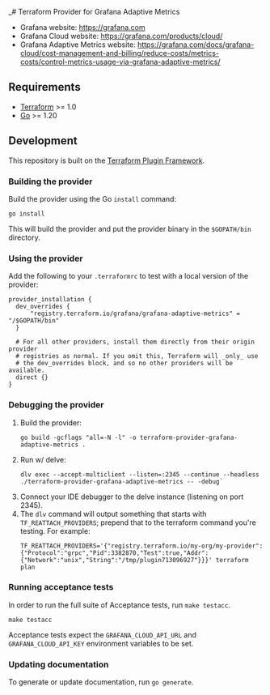 _# Terraform Provider for Grafana Adaptive Metrics

- Grafana website: https://grafana.com
- Grafana Cloud website: https://grafana.com/products/cloud/
- Grafana Adaptive Metrics website: https://grafana.com/docs/grafana-cloud/cost-management-and-billing/reduce-costs/metrics-costs/control-metrics-usage-via-grafana-adaptive-metrics/

## Requirements

- [Terraform](https://developer.hashicorp.com/terraform/downloads) >= 1.0
- [Go](https://golang.org/doc/install) >= 1.20

## Development

This repository is built on the [Terraform Plugin Framework](https://github.com/hashicorp/terraform-plugin-framework).


### Building the provider

Build the provider using the Go `install` command:

```shell
go install
```

This will build the provider and put the provider binary in the `$GOPATH/bin` directory.

### Using the provider

Add the following to your `.terraformrc` to test with a local version of the provider:

```
provider_installation {
  dev_overrides {
      "registry.terraform.io/grafana/grafana-adaptive-metrics" = "/$GOPATH/bin"
  }

  # For all other providers, install them directly from their origin provider
  # registries as normal. If you omit this, Terraform will _only_ use
  # the dev_overrides block, and so no other providers will be available.
  direct {}
}
```

### Debugging the provider

1. Build the provider:
    ```
    go build -gcflags "all=-N -l" -o terraform-provider-grafana-adaptive-metrics .
   ```
2. Run w/ delve:
    ```
    dlv exec --accept-multiclient --listen=:2345 --continue --headless ./terraform-provider-grafana-adaptive-metrics -- -debug`
    ```
3. Connect your IDE debugger to the delve instance (listening on port 2345).
4. The `dlv` command will output something that starts with `TF_REATTACH_PROVIDERS`; prepend that to the terraform command you're testing. For example:
    ```
   TF_REATTACH_PROVIDERS='{"registry.terraform.io/my-org/my-provider":{"Protocol":"grpc","Pid":3382870,"Test":true,"Addr":{"Network":"unix","String":"/tmp/plugin713096927"}}}' terraform plan
    ```

### Running acceptance tests

In order to run the full suite of Acceptance tests, run `make testacc`.

```shell
make testacc
```

Acceptance tests expect the `GRAFANA_CLOUD_API_URL` and `GRAFANA_CLOUD_API_KEY` environment variables to be set.

### Updating documentation

To generate or update documentation, run `go generate`.
